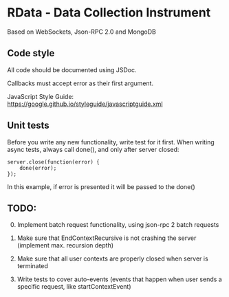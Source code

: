 # RData - Data Collection Instrument

Based on WebSockets, Json-RPC 2.0 and MongoDB


## Code style
All code should be documented using JSDoc.

Callbacks must accept error as their first argument.

JavaScript Style Guide: 
https://google.github.io/styleguide/javascriptguide.xml


## Unit tests
Before you write any new functionality, write test for it first.
When writing async tests, always call done(), and only after server 
closed:
~~~~ 
server.close(function(error) {
    done(error);
});
~~~~ 

In this example, if error is presented it will be passed to the done()

## TODO:
0. Implement batch request functionality, using json-rpc 2 batch requests

1. Make sure that EndContextRecursive is not crashing the server (implement max. recursion depth)

2. Make sure that all user contexts are properly closed when server is terminated

3. Write tests to cover auto-events (events that happen when user sends a specific request, like startContextEvent)